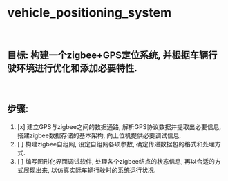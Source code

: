# vehicle_positioning_system
 
## **目标:** 构建一个zigbee+GPS定位系统, 并根据车辆行驶环境进行优化和添加必要特性.
 
## **步骤:**
  1. [x] 建立GPS与zigbee之间的数据通路, 解析GPS协议数据并提取出必要信息, 搭建zigbee数据存储的基本架构, 向上位机提供必要调试信息.
  2. [ ] 构建zigbee自组网, 设定自组网各项参数, 确定传递数据包的格式和处理方式.
  3. [ ] 编写图形化界面调试软件, 处理各个zigbee结点的状态信息, 再以合适的方式展现出来, 以仿真实际车辆行驶时的系统运行状况.

